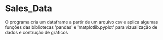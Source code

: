 # Sales_Data
  O programa cria um dataframe a partir de um arquivo csv e aplica algumas funções das bibliotecas 'pandas' e 'matplotlib.pyplot' para vizualização de dados e contrução de gráficos
  
